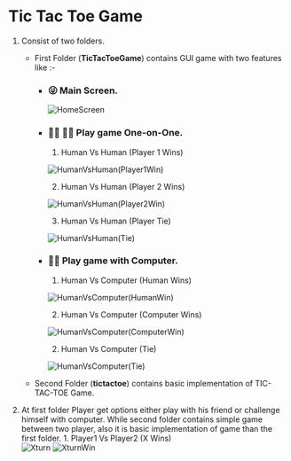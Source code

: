 # Tic Tac Toe Game

1. Consist of two folders.
    - First Folder (**TicTacToeGame**) contains GUI game with two features like :- 
         - ###   :stuck_out_tongue_winking_eye:   **Main Screen.**  
             
             ![HomeScreen](https://user-images.githubusercontent.com/99480752/235418932-da1ff104-84ac-4b06-bcf9-bd685a89adfd.jpg)
        
         - ###   :ok_man:   :ok_man:  **Play game One-on-One.**                
            1. Human Vs Human (Player 1 Wins)  
                      
            ![HumanVsHuman(Player1Win)](https://user-images.githubusercontent.com/99480752/235289941-f39c0492-03ad-46c5-a908-c470adc1cb0d.jpg)
            
            2. Human Vs Human (Player 2 Wins)
             
            ![HumanVsHuman(Player2Win)](https://user-images.githubusercontent.com/99480752/235335103-9e8c0589-f167-49ce-b8e9-e36ada74d91b.jpg)

            3. Human Vs Human (Player Tie)  
                      
            ![HumanVsHuman(Tie)](https://user-images.githubusercontent.com/99480752/235335238-f77d702a-e836-442b-ac62-08446fef64f7.jpg)


         -  ###   :technologist:   **Play game with Computer.**
            1. Human Vs Computer (Human Wins)  
               
            ![HumanVsComputer(HumanWin)](https://user-images.githubusercontent.com/99480752/235335300-c3b7fb62-1fb4-46d6-801a-762d2a202c96.jpg)
            
            2. Human Vs Computer (Computer Wins)
            
            ![HumanVsComputer(ComputerWin)](https://user-images.githubusercontent.com/99480752/235417698-83f648f7-8f47-485f-9c80-503925c38c44.jpg)
            
            2. Human Vs Computer (Tie)
            
            ![HumanVsComputer(Tie)](https://user-images.githubusercontent.com/99480752/235417790-fd0a713b-2777-4b67-a125-c6eeced93a7c.jpg)
            

    - Second Folder (**tictactoe**) contains basic implementation of TIC-TAC-TOE Game.

2. At first folder Player get options either play with his friend or challenge himself with computer. While second folder contains simple game between two player, also     it is basic implementation of game than the first folder.
           1.   Player1 Vs Player2 (X Wins)  
          ![Xturn](https://user-images.githubusercontent.com/99480752/235635869-9bc975f4-b266-45c9-8327-fc5b850b075f.jpg)
          ![XturnWin](https://user-images.githubusercontent.com/99480752/235635920-93c0ebea-702b-445a-a915-479dbceab8bc.jpg)

